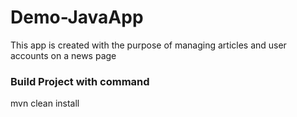 # Demo-JavaApp
This app is created with the purpose of managing articles and user accounts on a news page
### Build Project with command
mvn clean install